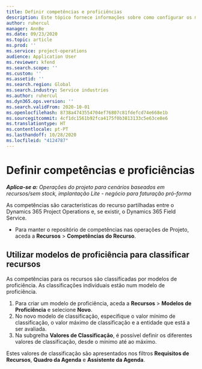 ```yaml
---
title: Definir competências e proficiências
description: Este tópico fornece informações sobre como configurar os modelos de proficiência para avaliar os recursos.
author: ruhercul
manager: AnnBe
ms.date: 09/23/2020
ms.topic: article
ms.prod: ''
ms.service: project-operations
audience: Application User
ms.reviewer: kfend
ms.search.scope: ''
ms.custom: ''
ms.assetid: ''
ms.search.region: Global
ms.search.industry: Service industries
ms.author: ruhercul
ms.dyn365.ops.version: ''
ms.search.validFrom: 2020-10-01
ms.openlocfilehash: 8738a4743554704ef76807c81fdefcd74e668e1b
ms.sourcegitcommit: 4cf1dc1561b92fca4175f0b3813133c5e63ce8e6
ms.translationtype: HT
ms.contentlocale: pt-PT
ms.lasthandoff: 10/28/2020
ms.locfileid: "4124787"
---
```

# <a name="define-skills-and-proficiencies"></a>Definir competências e proficiências

_**Aplica-se a:** Operações do projeto para cenários baseados em recursos/sem stock, implantação Lite - negócio para faturação pró-forma_

As competências são características do recurso partilhadas entre o Dynamics 365 Project Operations e, se existir, o Dynamics 365 Field Service. 

- Para manter o repositório de competências nas operações de Projeto, aceda a **Recursos** \> **Competências do Recurso**. 

## <a name="use-proficiency-models-to-rate-resources"></a>Utilizar modelos de proficiência para classificar recursos

As competências para os recursos são classificadas por modelos de proficiência. As classificações individuais estão num modelo de proficiência. 

1. Para criar um modelo de proficiência, aceda a **Recursos** \> **Modelos de Proficiência** e selecione **Novo**.
2. No novo modelo de classificação, especifique o valor mínimo de classificação, o valor máximo de classificação e a entidade que está a ser avaliada.
3. Na subgrelha **Valores de Classificação**, é possível definir os diferentes valores de classificação, desde o mínimo até ao máximo.


Estes valores de classificação são apresentados nos filtros **Requisitos de Recursos**, **Quadro da Agenda** e **Assistente da Agenda**.
